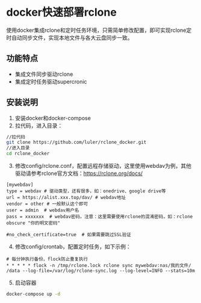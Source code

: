 # docker快速部署rclone

使用docker集成rclone和定时任务环境，只需简单修改配置，即可实现rclone定时自动同步文件，实现本地文件与各大云盘同步一致。

## 功能特点

- 集成文件同步驱动rclone
- 集成定时任务驱动supercronic

## 安装说明

1. 安装docker和docker-compose
2. 拉代码，进入目录：

```bash
//拉代码
git clone https://github.com/luler/rclone_docker.git
//进入目录  
cd rclone_docker
```

3. 修改config/rclone.conf，配置远程存储驱动，这里使用webdav为例，其他驱动请参考rclone官方文档：https://rclone.org/docs/

```
[mywebdav]
type = webdav # 驱动类型，还有很多，如：onedrive、google drive等
url = https://alist.xxx.top/dav/ # webdav地址
vendor = other # 一般默认这个即可
user = admin  # webdav用户名
pass = xxxxxxx  # webdav密码，注意：这里需要使用rclone的混淆密码，如：rclone obscure "你的明文密码"

#no_check_certificate=true  # 如果需要跳过SSL验证
```
4. 修改config/crontab，配置定时任务，如下示例：
```
# 每分钟执行备份，flock防止重复执行
* * * * * flock -n /tmp/rclone.lock rclone sync mywebdav:nas/我的文件/ /data --log-file=/var/log/rclone-sync.log --log-level=INFO --stats=10m
```

5. 启动容器

```bash
docker-compose up -d
```